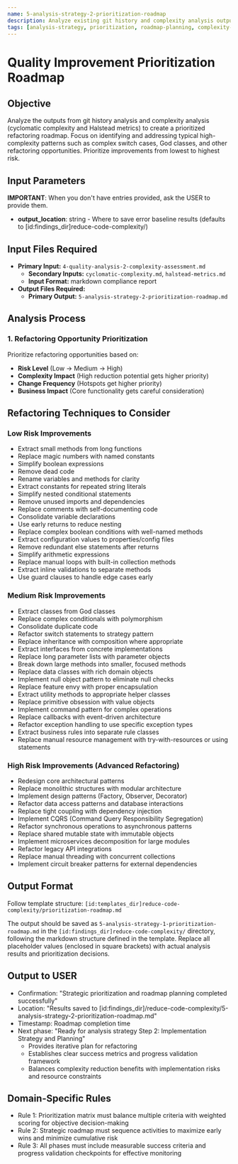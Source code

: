 ```yaml
---
name: 5-analysis-strategy-2-prioritization-roadmap
description: Analyze existing git history and complexity analysis outputs to create a prioritized refactoring roadmap focusing on reducing cyclomatic complexity and improving Halstead metrics
tags: [analysis-strategy, prioritization, roadmap-planning, complexity-reduction]
---
```


# Quality Improvement Prioritization Roadmap

## Objective
Analyze the outputs from git history analysis and complexity analysis (cyclomatic complexity and Halstead metrics) to create a prioritized refactoring roadmap. Focus on identifying and addressing typical high-complexity patterns such as complex switch cases, God classes, and other refactoring opportunities. Prioritize improvements from lowest to highest risk.


## Input Parameters
**IMPORTANT**: When you don't have entries provided, ask the USER to provide them.
- **output_location**: string - Where to save error baseline results (defaults to [id:findings_dir]reduce-code-complexity/)

## Input Files Required
- **Primary Input:**  `4-quality-analysis-2-complexity-assessment.md`
    - **Secondary Inputs:** `cyclomatic-complexity.md`, `halstead-metrics.md`
    - **Input Format:** markdown compliance report
- **Output Files Required:**
    - **Primary Output:** `5-analysis-strategy-2-prioritization-roadmap.md`


## Analysis Process

### 1. Refactoring Opportunity Prioritization
Prioritize refactoring opportunities based on:
- **Risk Level** (Low → Medium → High)
- **Complexity Impact** (High reduction potential gets higher priority)
- **Change Frequency** (Hotspots get higher priority)
- **Business Impact** (Core functionality gets careful consideration)

## Refactoring Techniques to Consider

### Low Risk Improvements
- Extract small methods from long functions
- Replace magic numbers with named constants
- Simplify boolean expressions
- Remove dead code
- Rename variables and methods for clarity
- Extract constants for repeated string literals
- Simplify nested conditional statements
- Remove unused imports and dependencies
- Replace comments with self-documenting code
- Consolidate variable declarations
- Use early returns to reduce nesting
- Replace complex boolean conditions with well-named methods
- Extract configuration values to properties/config files
- Remove redundant else statements after returns
- Simplify arithmetic expressions
- Replace manual loops with built-in collection methods
- Extract inline validations to separate methods
- Use guard clauses to handle edge cases early

### Medium Risk Improvements
- Extract classes from God classes
- Replace complex conditionals with polymorphism
- Consolidate duplicate code
- Refactor switch statements to strategy pattern
- Replace inheritance with composition where appropriate
- Extract interfaces from concrete implementations
- Replace long parameter lists with parameter objects
- Break down large methods into smaller, focused methods
- Replace data classes with rich domain objects
- Implement null object pattern to eliminate null checks
- Replace feature envy with proper encapsulation
- Extract utility methods to appropriate helper classes
- Replace primitive obsession with value objects
- Implement command pattern for complex operations
- Replace callbacks with event-driven architecture
- Refactor exception handling to use specific exception types
- Extract business rules into separate rule classes
- Replace manual resource management with try-with-resources or using statements

### High Risk Improvements (Advanced Refactoring)
- Redesign core architectural patterns
- Replace monolithic structures with modular architecture
- Implement design patterns (Factory, Observer, Decorator)
- Refactor data access patterns and database interactions
- Replace tight coupling with dependency injection
- Implement CQRS (Command Query Responsibility Segregation)
- Refactor synchronous operations to asynchronous patterns
- Replace shared mutable state with immutable objects
- Implement microservices decomposition for large modules
- Refactor legacy API integrations
- Replace manual threading with concurrent collections
- Implement circuit breaker patterns for external dependencies

## Output Format
Follow template structure: `[id:templates_dir]reduce-code-complexity/prioritization-roadmap.md`

The output should be saved as `5-analysis-strategy-1-prioritization-roadmap.md` in the `[id:findings_dir]reduce-code-complexity/` directory, following the markdown structure defined in the template. Replace all placeholder values (enclosed in square brackets) with actual analysis results and prioritization decisions.

## Output to USER
- Confirmation: "Strategic prioritization and roadmap planning completed successfully"
- Location: "Results saved to [id:findings_dir]/reduce-code-complexity/5-analysis-strategy-2-prioritization-roadmap.md"
- Timestamp: Roadmap completion time
- Next phase: "Ready for analysis strategy Step 2: Implementation Strategy and Planning"
   - Provides iterative plan for refactoring
   - Establishes clear success metrics and progress validation framework
   - Balances complexity reduction benefits with implementation risks and resource constraints

## Domain-Specific Rules
- Rule 1: Prioritization matrix must balance multiple criteria with weighted scoring for objective decision-making
- Rule 2: Strategic roadmap must sequence activities to maximize early wins and minimize cumulative risk
- Rule 3: All phases must include measurable success criteria and progress validation checkpoints for effective monitoring

